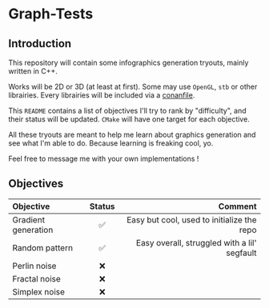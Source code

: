 # Graph-Tests

## Introduction

This repository will contain some infographics generation tryouts, mainly written in C++.

Works will be 2D or 3D (at least at first). Some may use ``OpenGL``, ``stb`` or other librairies. Every librairies will be included via a [conanfile](conan.io).

This ``README`` contains a list of objectives I'll try to rank by "difficulty", and their status will be updated. ``CMake`` will have one target for each objective.

All these tryouts are meant to help me learn about graphics generation and see what I'm able to do. Because learning is freaking cool, yo.

Feel free to message me with your own implementations !

## Objectives

|      Objective      | Status |                                      Comment |
|:--------------------|:------:|---------------------------------------------:|
| Gradient generation |   ✅   | Easy but cool, used to initialize the repo   |
| Random pattern      |   ✅   | Easy overall, struggled with a lil' segfault |
| Perlin noise        |   ❌   |                                              |
| Fractal noise       |   ❌   |                                              |
| Simplex noise       |   ❌   |                                              |


